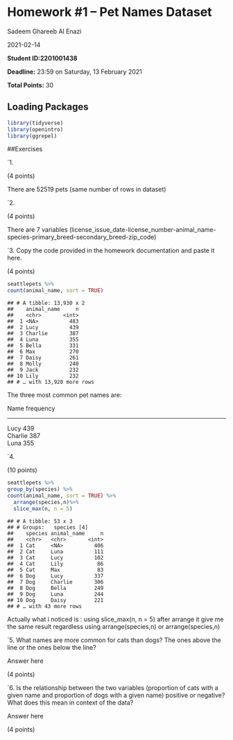 Homework \#1 – Pet Names Dataset
================
Sadeem Ghareeb Al Enazi

2021-02-14

**Student ID:2201001438**

**Deadline:** 23:59 on Saturday, 13 February 2021

**Total Points:** 30

## Loading Packages

``` r
library(tidyverse)
library(openintro)
library(ggrepel)
```

\#\#Exercises

\`1.

(4 points)

There are 52519 pets (same number of rows in dataset)

\`2.

(4 points)

There are 7 variables
(license\_issue\_date-license\_number-animal\_name-species-primary\_breed-secondary\_breed-zip\_code)

\`3. Copy the code provided in the homework documentation and paste it
here.

(4 points)

``` r
seattlepets %>%
count(animal_name, sort = TRUE)
```

    ## # A tibble: 13,930 x 2
    ##    animal_name     n
    ##    <chr>       <int>
    ##  1 <NA>          483
    ##  2 Lucy          439
    ##  3 Charlie       387
    ##  4 Luna          355
    ##  5 Bella         331
    ##  6 Max           270
    ##  7 Daisy         261
    ##  8 Molly         240
    ##  9 Jack          232
    ## 10 Lily          232
    ## # … with 13,920 more rows

The three most common pet names are:

Name frequency

------------------------------------------------------------------------

Lucy 439  
Charlie 387  
Luna 355

\`4.

(10 points)

``` r
seattlepets %>%
group_by(species) %>%
count(animal_name, sort = TRUE) %>%
  arrange(species,n)%>%
  slice_max(n, n = 5)
```

    ## # A tibble: 53 x 3
    ## # Groups:   species [4]
    ##    species animal_name     n
    ##    <chr>   <chr>       <int>
    ##  1 Cat     <NA>          406
    ##  2 Cat     Luna          111
    ##  3 Cat     Lucy          102
    ##  4 Cat     Lily           86
    ##  5 Cat     Max            83
    ##  6 Dog     Lucy          337
    ##  7 Dog     Charlie       306
    ##  8 Dog     Bella         249
    ##  9 Dog     Luna          244
    ## 10 Dog     Daisy         221
    ## # … with 43 more rows

Actually what i noticed is : using slice\_max(n, n = 5) after arrange it
give me the same result regardless using arrange(species,n) or
arrange(species,n)

\`5. What names are more common for cats than dogs? The ones above the
line or the ones below the line?

Answer here

(4 points)

\`6. Is the relationship between the two variables (proportion of cats
with a given name and proportion of dogs with a given name) positive or
negative? What does this mean in context of the data?

Answer here

(4 points)
